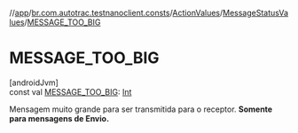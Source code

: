 //[app](../../../../index.md)/[br.com.autotrac.testnanoclient.consts](../../index.md)/[ActionValues](../index.md)/[MessageStatusValues](index.md)/[MESSAGE_TOO_BIG](-m-e-s-s-a-g-e_-t-o-o_-b-i-g.md)

# MESSAGE_TOO_BIG

[androidJvm]\
const val [MESSAGE_TOO_BIG](-m-e-s-s-a-g-e_-t-o-o_-b-i-g.md): [Int](https://kotlinlang.org/api/latest/jvm/stdlib/kotlin/-int/index.html)

Mensagem muito grande para ser transmitida para o receptor. **Somente para mensagens de Envio.**
